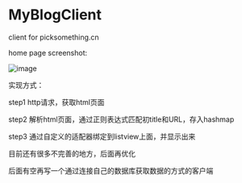 MyBlogClient
============

client for picksomething.cn

home page screenshot:

![image](https://github.com/picksomething/MyBlogClient/blob/master/device-2015-03-09-113132.png)

实现方式：

step1 http请求，获取html页面

step2 解析html页面，通过正则表达式匹配初title和URL，存入hashmap

step3 通过自定义的适配器绑定到listview上面，并显示出来

目前还有很多不完善的地方，后面再优化

后面有空再写一个通过连接自己的数据库获取数据的方式的客户端

